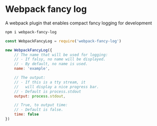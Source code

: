 # Webpack fancy log
A webpack plugin that enables compact fancy logging for development
```bash
npm i webpack-fancy-log
```
```js
const WebpackFancyLog = require('webpack-fancy-log')

new WebpackFancyLog({
	// The name that will be used for logging:
	// - If falsy, no name will be displayed.
	// - By default, no name is used.
	name: 'example',

	// The output:
	// - If this is a tty stream, it
	//   will display a nice progress bar.
	// - Default is process.stdout
	output: process.stdout,

	// True, to output time:
	// - Default is false.
	time: false
})
```
